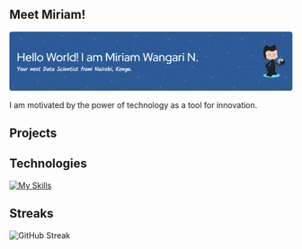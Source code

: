 ## Meet Miriam!

![I'm Miriam Wangari, a passionate Data Scientist based in Nairobi, Kenya.](https://github.com/WangariNgomi/WangariNgomi/blob/main/github-header-image%20(2).png)

I am motivated by the power of technology as a tool for innovation.                                              

## Projects



## Technologies
[![My Skills](https://skillicons.dev/icons?i=git,py,r,vscode,tensorflow,stackoverflow,sqlite)](https://skillicons.dev)


## Streaks
![GitHub Streak](https://github-readme-streak-stats.herokuapp.com/?user=kattni)

















